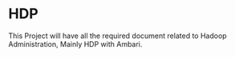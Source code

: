 # HDP
This Project will have all the required document related to Hadoop Administration, Mainly HDP with Ambari.
